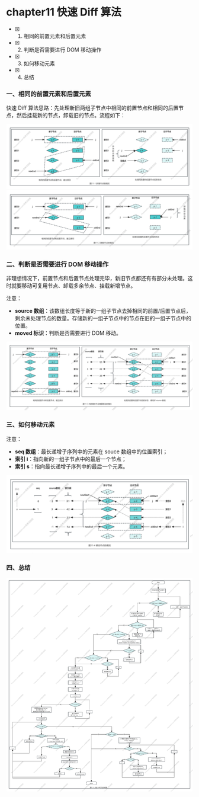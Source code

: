 # chapter11 快速 Diff 算法

- [x] 1. 相同的前置元素和后置元素
- [x] 2. 判断是否需要进行 DOM 移动操作
- [x] 3. 如何移动元素
- [x] 4. 总结

### 一、相同的前置元素和后置元素

快速 Diff 算法思路：先处理新旧两组子节点中相同的前置节点和相同的后置节点，然后挂载新的节点，卸载旧的节点。流程如下：

![图11-1 新增节点的情况](../../imgs/chapter11/11-1.png)
![图11-2 删除节点的情况](../../imgs/chapter11/11-2.png)

### 二、判断是否需要进行 DOM 移动操作

非理想情况下，前置节点和后置节点处理完毕，新旧节点都还有有部分未处理。这时就要移动可复用节点、卸载多余节点、挂载新增节点。

注意：
+ **source 数组**：该数组长度等于新的一组子节点去掉相同的前置/后置节点后，剩余未处理节点的数量。存储新的一组子节点中的节点在旧的一组子节点中的位置。
+ **moved 标识**：判断是否需要进行 DOM 移动。

![图11-3 判断哪些节点需要移动的情况](../../imgs/chapter11/11-3.png)

### 三、如何移动元素

注意：
+ **seq 数组**：最长递增子序列中的元素在 souce 数组中的位置索引；
+ **索引 i**：指向新的一组子节点中的最后一个节点；
+ **索引 s**：指向最长递增子序列中的最后一个元素。

![图11-4 移动节点的情况](../../imgs/chapter11/11-4.png)

### 四、总结

![图11-5 快速 Diff 算法流程图](../../imgs/chapter11/11-5.png)